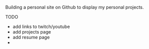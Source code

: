 Building a personal site on Github to display my personal projects.

TODO
- add links to twitch/youtube
- add projects page
- add resume page
- 
